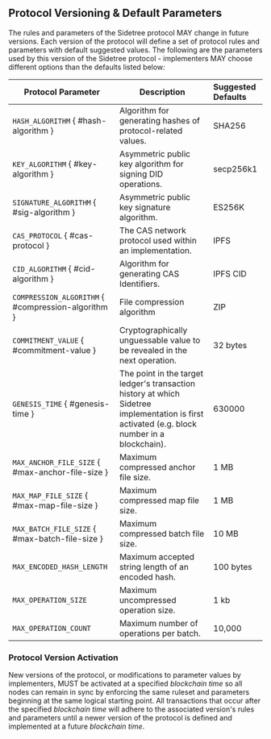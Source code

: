 ## Protocol Versioning & Default Parameters

The rules and parameters of the Sidetree protocol MAY change in future versions. Each version of the protocol will define a set of protocol rules and parameters with default suggested values. The following are the parameters used by this version of the Sidetree protocol - implementers MAY choose different options than the defaults listed below:

| Protocol Parameter          | Description                                                                   | Suggested Defaults |
|-----------------------------|-------------------------------------------------------------------------------|:-------------------|
| `HASH_ALGORITHM` { #hash-algorithm }       | Algorithm for generating hashes of protocol-related values.    |             SHA256 |
| `KEY_ALGORITHM` { #key-algorithm }         | Asymmetric public key algorithm for signing DID operations.    |          secp256k1 |
| `SIGNATURE_ALGORITHM` { #sig-algorithm }   | Asymmetric public key signature algorithm.                     |             ES256K |
| `CAS_PROTOCOL` { #cas-protocol }       | The CAS network protocol used within an implementation.            |               IPFS |
| `CID_ALGORITHM` { #cid-algorithm }       | Algorithm for generating CAS Identifiers.                        |           IPFS CID |
| `COMPRESSION_ALGORITHM` { #compression-algorithm } | File compression algorithm                             |                ZIP |
| `COMMITMENT_VALUE` { #commitment-value } | Cryptographically unguessable value to be revealed in the next operation. |      32 bytes |
| `GENESIS_TIME` { #genesis-time }                 | The point in the target ledger's transaction history at which Sidetree implementation is first activated (e.g. block number in a blockchain).    |             630000 |
| `MAX_ANCHOR_FILE_SIZE` { #max-anchor-file-size } | Maximum compressed anchor file size.                     |               1 MB |
| `MAX_MAP_FILE_SIZE` { #max-map-file-size }       | Maximum compressed map file size.                        |               1 MB |
| `MAX_BATCH_FILE_SIZE`  { #max-batch-file-size }  | Maximum compressed batch file size.                      |              10 MB |
| `MAX_ENCODED_HASH_LENGTH`   | Maximum accepted string length of an encoded hash.                            |          100 bytes |
| `MAX_OPERATION_SIZE`        | Maximum uncompressed operation size.                                          |               1 kb |
| `MAX_OPERATION_COUNT`       | Maximum number of operations per batch.                                       |             10,000 |

### Protocol Version Activation

New versions of the protocol, or modifications to parameter values by implementers, MUST be activated at a specified _blockchain time_ so all nodes can remain in sync by enforcing the same ruleset and parameters beginning at the same logical starting point. All transactions that occur after the specified _blockchain time_ will adhere to the associated version's rules and parameters until a newer version of the protocol is defined and implemented at a future _blockchain time_.